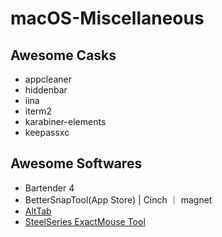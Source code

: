 # macOS-Miscellaneous
## Awesome Casks
* appcleaner
* hiddenbar
* iina
* iterm2
* karabiner-elements
* keepassxc

## Awesome Softwares
* Bartender 4
* BetterSnapTool(App Store) | Cinch ｜ magnet
* [AltTab](https://alt-tab-macos.netlify.app/)
* [SteelSeries ExactMouse Tool](https://downloads.steelseriescdn.com/drivers/tools/steelseries-exactmouse-tool.dmg)
